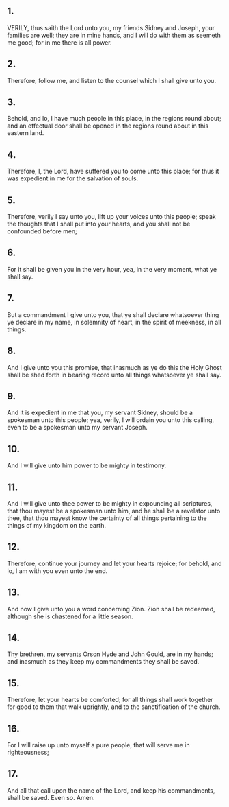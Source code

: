 ## 1.
VERILY, thus saith the Lord unto you, my friends Sidney and Joseph, your families are well; they are in mine hands, and I will do with them as seemeth me good; for in me there is all power.
## 2.
Therefore, follow me, and listen to the counsel which I shall give unto you.
## 3.
Behold, and lo, I have much people in this place, in the regions round about; and an effectual door shall be opened in the regions round about in this eastern land.
## 4.
Therefore, I, the Lord, have suffered you to come unto this place; for thus it was expedient in me for the salvation of souls.
## 5.
Therefore, verily I say unto you, lift up your voices unto this people; speak the thoughts that I shall put into your hearts, and you shall not be confounded before men;
## 6.
For it shall be given you in the very hour, yea, in the very moment, what ye shall say.
## 7.
But a commandment I give unto you, that ye shall declare whatsoever thing ye declare in my name, in solemnity of heart, in the spirit of meekness, in all things.
## 8.
And I give unto you this promise, that inasmuch as ye do this the Holy Ghost shall be shed forth in bearing record unto all things whatsoever ye shall say.
## 9.
And it is expedient in me that you, my servant Sidney, should be a spokesman unto this people; yea, verily, I will ordain you unto this calling, even to be a spokesman unto my servant Joseph.
## 10.
And I will give unto him power to be mighty in testimony.
## 11.
And I will give unto thee power to be mighty in expounding all scriptures, that thou mayest be a spokesman unto him, and he shall be a revelator unto thee, that thou mayest know the certainty of all things pertaining to the things of my kingdom on the earth.
## 12.
Therefore, continue your journey and let your hearts rejoice; for behold, and lo, I am with you even unto the end.
## 13.
And now I give unto you a word concerning Zion. Zion shall be redeemed, although she is chastened for a little season.
## 14.
Thy brethren, my servants Orson Hyde and John Gould, are in my hands; and inasmuch as they keep my commandments they shall be saved.
## 15.
Therefore, let your hearts be comforted; for all things shall work together for good to them that walk uprightly, and to the sanctification of the church.
## 16.
For I will raise up unto myself a pure people, that will serve me in righteousness;
## 17.
And all that call upon the name of the Lord, and keep his commandments, shall be saved. Even so. Amen.
